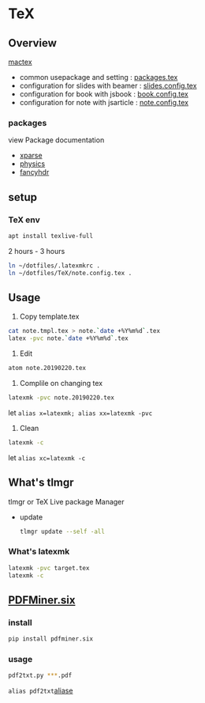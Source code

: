 # TeX

## Overview
[mactex](http://www.tug.org/mactex/)

- common usepackage and setting
  : [packages.tex](packages.tex)
- configuration for slides with beamer
  : [slides.config.tex](sliedes.config.tex)
- configuration for book with jsbook
  : [book.config.tex](book.config.tex)
- configuration for note with jsarticle
  : [note.config.tex](note.config.tex)


### packages
view Package documentation
- [xparse](https://ctan.org/pkg/xparse?lang=en)
- [physics](https://ctan.org/pkg/physics?lang=en)
- [fancyhdr](https://ctan.org/pkg/fancyhdr?lang=en)


## setup
### TeX env
```sh
apt install texlive-full
```
2 hours - 3 hours



```sh
ln ~/dotfiles/.latexmkrc .
ln ~/dotfiles/TeX/note.config.tex .
```

## Usage
1. Copy template.tex
  ```sh
  cat note.tmpl.tex > note.`date +%Y%m%d`.tex
  latex -pvc note.`date +%Y%m%d`.tex
  ```
1. Edit
  ```sh
  atom note.20190220.tex
  ```
1. Complile on changing tex
  ```sh
  latexmk -pvc note.20190220.tex
  ```
  let `alias x=latexmk; alias xx=latexmk -pvc`
1. Clean
  ```sh
  latexmk -c
  ```
  let `alias xc=latexmk -c`


## What's tlmgr
tlmgr or TeX Live package Manager

- update
  ```sh
  tlmgr update --self -all
  ```


### What's latexmk
```sh
latexmk -pvc target.tex
latexmk -c
```

## [PDFMiner.six](https://github.com/pdfminer/pdfminer.six)
### install
```sh
pip install pdfminer.six
```

### usage
```sh
pdf2txt.py ***.pdf
```
`alias pdf2txt`[aliase](../aliases)
